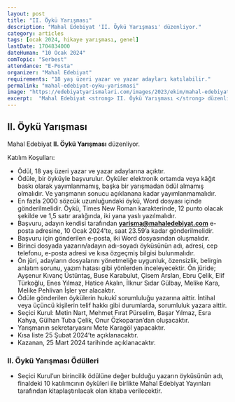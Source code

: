 ```yaml
---
layout: post
title: "II. Öykü Yarışması"
description: "Mahal Edebiyat 'II. Öykü Yarışması' düzenliyor."
category: articles
tags: [ocak 2024, hikaye yarışması, genel]
lastDate: 1704834000
dateHuman: "10 Ocak 2024"
comTopic: "Serbest"
attendance: "E-Posta"
organizer: "Mahal Edebiyat"
requirements: "18 yaş üzeri yazar ve yazar adayları katılabilir."
permalink: "mahal-edebiyat-oyku-yarismasi"
image: "https://edebiyatyarismalari.com/images/2023/ekim/mahal-edebiyat-oyku-yarismasi.jpg"
excerpt:  "Mahal Edebiyat <strong> II. Öykü Yarışması </strong> düzenliyor."
---
```


## II. Öykü Yarışması
Mahal Edebiyat **II. Öykü Yarışması** düzenliyor.  

Katılım Koşulları:
- Ödül, 18 yaş üzeri yazar ve yazar adaylarına açıktır.
- Ödüle, bir öyküyle başvurulur. Öyküler elektronik ortamda veya kâğıt baskı olarak yayımlanmamış, başka bir yarışmadan ödül almamış olmalıdır. Ve yarışmanın sonucu açıklanana kadar yayımlanmamalıdır.
- En fazla 2000 sözcük uzunluğundaki öykü, Word dosyası içinde gönderilmelidir. Öykü, Times New Roman karakterinde, 12 punto olacak şekilde ve 1,5 satır aralığında, iki yana yaslı yazılmalıdır.
- Başvuru, adayın kendisi tarafından **yarisma@mahaledebiyat.com** e-posta adresine, 10 Ocak 2024’te, saat 23.59’a kadar gönderilmelidir.
- Başvuru için gönderilen e-posta, iki Word dosyasından oluşmalıdır.
- Birinci dosyada yazarın/adayın adı-soyadı öyküsünün adı, adresi, cep telefonu, e-posta adresi ve kısa özgeçmiş bilgisi bulunmalıdır.
- Ön jüri, adayların dosyalarını yönetmeliğe uygunluk, özensizlik, belirgin anlatım sorunu, yazım hatası gibi yönlerden inceleyecektir. Ön jüride; Ayşenur Kıvanç Üstüntaş, Buse Karabulut, Çisem Arslan, Ebru Çelik, Elif Türkoğlu, Enes Yılmaz, Hatice Akalın, İlknur Sıdar Gülbay, Melike Kara, Melike Pehlivan İşler yer alacaktır.
- Ödüle gönderilen öykülerin hukukî sorumluluğu yazarına aittir. İntihal veya üçüncü kişilerin telif hakkı gibi durumlarda, sorumluluk yazara aittir.
- Seçici Kurul: Metin Nart, Mehmet Fırat Pürselim, Başar Yılmaz, Esra Kahya, Gülhan Tuba Çelik, Onur Özkoparan’dan oluşacaktır. 
- Yarışmanın sekretaryasını Mete Karagöl yapacaktır.
- Kısa liste 25 Şubat 2024’te açıklanacaktır.
- Kazanan, 25 Mart 2024 tarihinde açıklanacaktır.

### II. Öykü Yarışması Ödülleri
- Seçici Kurul’un birincilik ödülüne değer bulduğu yazarın öyküsünün adı, finaldeki 10 katılımcının öyküleri ile birlikte Mahal Edebiyat Yayınları tarafından kitaplaştırılacak olan kitaba verilecektir.